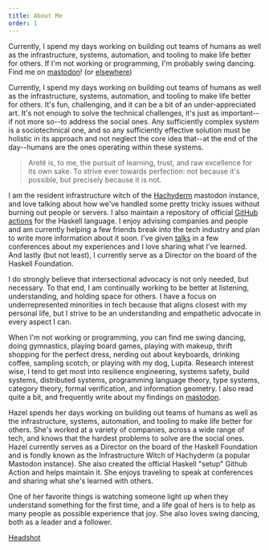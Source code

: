 ```yaml
---
title: About Me
order: 1
---
```


<div data-atabs class="flow">
  <section id="short" data-atabs-panel data-atabs-tab-label="Short" class="flow">

Currently, I spend my days working on building out teams of humans as well as the infrastructure, systems, automation, and tooling to make life better for others.
If I'm not working or programming, I'm probably swing dancing.
Find me on [mastodon]({{socialMedia.mastodon.url}})! (or [elsewhere](/contact))

  </section>

  <section id="long" data-atabs-panel data-atabs-tab-label="Long" class="flow">

Currently, I spend my days working on building out teams of humans as well as the infrastructure, systems, automation, and tooling to make life better for others.
It's fun, challenging, and it can be a bit of an under-appreciated art.
It's not enough to solve the technical challenges, it's just as important--if not more so--to address the social ones.
Any sufficiently complex system is a sociotechnical one, and so any sufficiently effective solution must be holistic in its approach and not neglect the core idea that--at the end of the day--humans are the ones operating within these systems.

> Aretê is, to me, the pursuit of learning, trust, and raw excellence for its own sake.
> To strive ever towards perfection: not because it's possible, but precisely because it is not.

I am the resident infrastructure witch of the [Hachyderm](https://hachyderm.io) mastodon instance, and love talking about how we've handled some pretty tricky issues without burning out people or servers.
I also maintain a repository of official [GitHub actions](https://github.com/haskell/actions) for the Haskell language.
I enjoy advising companies and people and am currently helping a few friends break into the tech industry and plan to write more information about it soon.
I've given [talks](/speaking) in a few conferences about my experiences and I love sharing what I've learned.
And lastly (but not least), I currently serve as a Director on the board of the Haskell Foundation.

I do strongly believe that intersectional advocacy is not only needed, but necessary.
To that end, I am continually working to be better at listening, understanding, and holding space for others.
I have a focus on underrepresented minorities in tech because that aligns closest with my personal life, but I strive to be an understanding and empathetic advocate in every aspect I can.

When I'm not working or programming, you can find me swing dancing, doing gymnastics, playing board games, playing with makeup, thrift shopping for the perfect dress, nerding out about keyboards, drinking coffee, sampling scotch, or playing with my dog, Lupita.
Research interest wise, I tend to get most into resilience engineering, systems safety, build systems, distributed systems, programming language theory, type systems, category theory, formal verification, and information geometry.
I also read quite a bit, and frequently write about my findings on [mastodon]({{socialMedia.mastodon.url}}).

  </section>
  <section id="speaker" data-atabs-panel data-atabs-tab-label="Speaker" class="flow">

Hazel spends her days working on building out teams of humans as well as the infrastructure, systems, automation, and tooling to make life better for others.
She's worked at a variety of companies, across a wide range of tech, and knows that the hardest problems to solve are the social ones.
Hazel currently serves as a Director on the board of the Haskell Foundation and is fondly known as the Infrastructure Witch of Hachyderm (a popular Mastodon instance).
She also created the official Haskell "setup" Github Action and helps maintain it.
She enjoys traveling to speak at conferences and sharing what she's learned with others.

One of her favorite things is watching someone light up when they understand something for the first time, and a life goal of hers is to help as many people as possible experience that joy.
She also loves swing dancing, both as a leader and a follower.

[Headshot](/images/og.jpg)

  </section>
</div>

<script data-helmet="tabs-page" async defer>
{% include "tabs.js" %}
</script>

<style data-helmet="tabs-style">
{% include "tabs.css" %}
</style>
